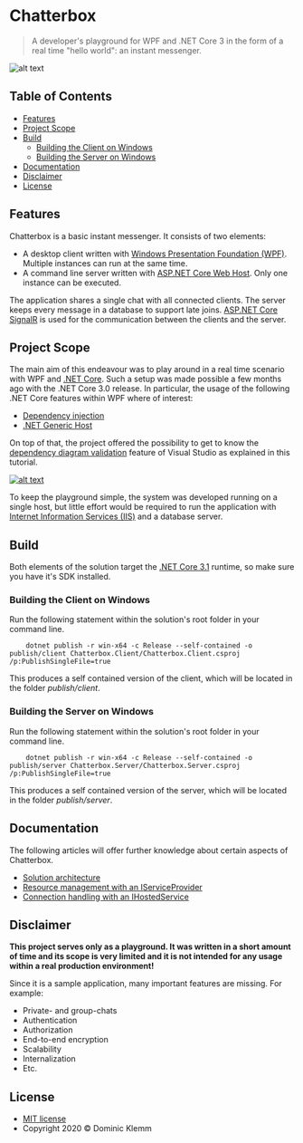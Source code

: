 # Chatterbox

> A developer's playground for WPF and .NET Core 3 in the form of a real time "hello world": an instant messenger.

![alt text](https://github.com/doklem/chatterbox/wiki/images/sample-chat.gif "Sample chat")

## Table of Contents

* [Features](#features)
* [Project Scope](#project-scope)
* [Build](#build)
  * [Building the Client on Windows](#building-the-client-on-windows)
  * [Building the Server on Windows](#building-the-server-on-windows)
* [Documentation](#documentation)
* [Disclaimer](#disclaimer)
* [License](#license)

## Features

Chatterbox is a basic instant messenger. It consists of two elements:

* A desktop client written with [Windows Presentation Foundation (WPF)](https://docs.microsoft.com/en-us/visualstudio/designers/getting-started-with-wpf). Multiple instances can run at the same time.
* A command line server written with [ASP.NET Core Web Host](https://docs.microsoft.com/en-us/aspnet/core/fundamentals/host/web-host). Only one instance can be executed.

The application shares a single chat with all connected clients. The server keeps every message in a database to support late joins. [ASP.NET Core SignalR](https://docs.microsoft.com/en-us/aspnet/core/signalr/introduction) is used for the communication between the clients and the server.

## Project Scope

The main aim of this endeavour was to play around in a real time scenario with WPF and [.NET Core](https://dotnet.microsoft.com/). Such a setup was made possible a few months ago with the .NET Core 3.0 release. In particular, the usage of the following .NET Core features within WPF where of interest:

* [Dependency injection](https://docs.microsoft.com/en-us/aspnet/core/fundamentals/dependency-injection)
* [.NET Generic Host](https://docs.microsoft.com/en-us/aspnet/core/fundamentals/host/generic-host)

On top of that, the project offered the possibility to get to know the [dependency diagram validation](https://docs.microsoft.com/en-us/visualstudio/modeling/validate-code-with-layer-diagrams) feature of Visual Studio as explained in this tutorial.

[![alt text](http://img.youtube.com/vi/SL0dg4f6LQg/0.jpg "Validate your architecture dependencies in Real-time with Visual Studio 2017")](https://www.youtube.com/watch?v=SL0dg4f6LQg)

To keep the playground simple, the system was developed running on a single host, but little effort would be required to run the application with [Internet Information Services (IIS)](https://en.wikipedia.org/wiki/Internet_Information_Services) and a database server.

## Build

Both elements of the solution target the [.NET Core 3.1](https://dotnet.microsoft.com/download/dotnet-core/3.1) runtime, so make sure you have it's SDK installed.

### Building the Client on Windows

Run the following statement within the solution's root folder in your command line.

```Shell
    dotnet publish -r win-x64 -c Release --self-contained -o publish/client Chatterbox.Client/Chatterbox.Client.csproj /p:PublishSingleFile=true
```

This produces a self contained version of the client, which will be located in the folder _publish/client_.

### Building the Server on Windows

Run the following statement within the solution's root folder in your command line.

```Shell
    dotnet publish -r win-x64 -c Release --self-contained -o publish/server Chatterbox.Server/Chatterbox.Server.csproj /p:PublishSingleFile=true
```

This produces a self contained version of the server, which will be located in the folder _publish/server_.

## Documentation

The following articles will offer further knowledge about certain aspects of Chatterbox.

* [Solution architecture](https://github.com/doklem/chatterbox/wiki/SolutionArchitecture.md)
* [Resource management with an IServiceProvider](https://github.com/doklem/chatterbox/wiki/ResourceManagementWithIServiceProvider.md)
* [Connection handling with an IHostedService](https://github.com/doklem/chatterbox/wiki/ConnectionHandlingWithIHostedService.md)

## Disclaimer

**This project serves only as a playground. It was written in a short amount of time and its scope is very limited and it is not intended for any usage within a real production environment!**

Since it is a sample application, many important features are missing. For example:

* Private- and group-chats
* Authentication
* Authorization
* End-to-end encryption
* Scalability
* Internalization
* Etc.

## License

* [MIT license](LICENSE)
* Copyright 2020 © Dominic Klemm
